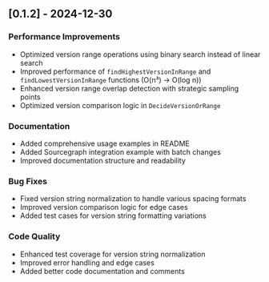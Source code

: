 ## [0.1.2] - 2024-12-30

### Performance Improvements
- Optimized version range operations using binary search instead of linear search
- Improved performance of `findHighestVersionInRange` and `findLowestVersionInRange` functions (O(n³) → O(log n))
- Enhanced version range overlap detection with strategic sampling points
- Optimized version comparison logic in `DecideVersionOrRange`

### Documentation
- Added comprehensive usage examples in README
- Added Sourcegraph integration example with batch changes
- Improved documentation structure and readability

### Bug Fixes
- Fixed version string normalization to handle various spacing formats
- Improved version comparison logic for edge cases
- Added test cases for version string formatting variations

### Code Quality
- Enhanced test coverage for version string normalization
- Improved error handling and edge cases
- Added better code documentation and comments
